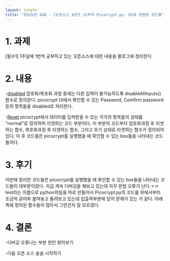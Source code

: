 ```yaml
---
layout: single
title: "정보보안 SUA - [오픈소스 보안] 12주차 Picocrypt.py- UI와 관련된 코드들"
---
```


# 1. 과제

[필수1] 1주일에 1번씩 공부하고 있는 오픈소스에 대한 내용을 블로그에 정리한다.

# 2. 내용
-[disabled](https://github.com/canon827/Picocrypt/blob/7325b65e03204badb9cee320fc899ff1f890594e/src/Picocrypt.py#L877)
암호화/복호화 과정 중에는 다른 입력이 불가능하도록 disableAllInputs() 함수로 정의한다. picocrypt UI에서 확인할 수 있는 Password, Comfirm password 등의 항목들을 disabled로 처리한다.         

-[Reset](https://github.com/canon827/Picocrypt/blob/7325b65e03204badb9cee320fc899ff1f890594e/src/Picocrypt.py#L887)
picocrypt에서 데이터를 입력받을 수 있는 각각의 항목들의 상태를 "normal"로 정의하여 리셋하는 코드 부분이다. 이 부분의 코드부터 암호화과정 후 리셋하는 함수, 복호화과정 후 리셋하는 함수, 그리고 초기 상태로 리셋하는 함수가 정의되어 있다.
이 후 코드들은 picocrypt를 실행했을 때 확인할 수 있는 box들을 나타내는 코드들이다.

# 3. 후기
이번에 정리한 코드들은 picocrypt를 실행했을 때 확인할 수 있는 box들을 나타내는 코드들이 대부분이었다. 지금 계속 디버깅을 해보고 있는데 자꾸 문법 오류가 난다.ㅜㅠ test라는 이름으로 python파일을 따로 만들어서 Picocrypt.py의 코드를 위에서부터 조금씩 긁어와 붙여놓고 돌려보고 있는데 입출력부분에 있어 문제가 있는 거 같다. 아래쪽에 정의된 함수들이 많아서 그런건지 잘 모르겠다.

# 4. 결론
-디버깅 오류나는 부분 원인 찾아보기

-다음 오픈 소스 슬슬 시작하기 